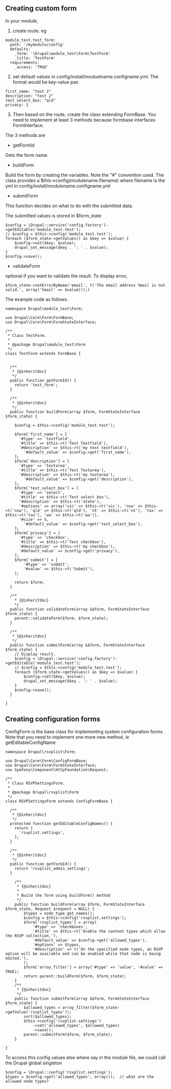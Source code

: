 ## Creating custom form

In your module,

1. create route. eg

```
module_test.test_form:
  path: '/mymodule/config'
  defaults:
    _form: '\Drupal\module_test\Form\TestForm'
    _title: 'TestForm'
  requirements:
    _access: 'TRUE'
```

2. set default values in config/install/moduelname.configname.yml. The format would be key-value pair.

```
first_name: "test 2"
description: "test 2"
test_select_box: "qld"
privacy: 1
```

3. Then based on the route, create the class extending FormBase. You need to implement at least 3 methods because formbase interfaces FormInterface.

The 3 methods are 

* getFormId

Gets the form name.

* buildForm

Build the form by creating the variables. Note the "#" convention used. The class provides a $this->config(modulename.filename) where filename is the yml in config/install/modulename.configname.yml

* submitForm

This function decides on what to do with the submitted data. 

The submitted values is stored in $form_state

```
$config = \Drupal::service('config.factory')->getEditable('module_test.test');
// $config = $this->config('module_test.test');
foreach ($form_state->getValues() as $key => $value) {
    $config->set($key, $value);
    drupal_set_message($key . ': ' . $value);
}
$config->save();
```
* validateForm 

optional if you want to validate the result. To display error, 

```
$form_state->setErrorByName('email', t('The email address %mail is not valid.', array('%mail' => $value)));)
``` 

The example code as follows.
```
namespace Drupal\module_test\Form;

use Drupal\Core\Form\FormBase;
use Drupal\Core\Form\FormStateInterface;

/**
 * Class TestForm.
 *
 * @package Drupal\module_test\Form
 */
class TestForm extends FormBase {


  /**
   * {@inheritdoc}
   */
  public function getFormId() {
    return 'test_form';
  }

  /**
   * {@inheritdoc}
   */
  public function buildForm(array $form, FormStateInterface $form_state) {

  	$config = $this->config('module_test.test');

    $form['first_name'] = [
      '#type' => 'textfield',
      '#title' => $this->t('Test Textfield'),
      '#description' => $this->t('my test textfield'),
	    '#default_value' => $config->get('first_name'),
	];
    $form['description'] = [
      '#type' => 'textarea',
      '#title' => $this->t('Test Textarea'),
      '#description' => $this->t('my textarea'),
	    '#default_value' => $config->get('description'),
    ];
    $form['test_select_box'] = [
      '#type' => 'select',
      '#title' => $this->t('Test select box'),
      '#description' => $this->t('state'),
      '#options' => array('vic' => $this->t('vic'), 'nsw' => $this->t('nsw'), 'qld' => $this->t('qld'), 'nt' => $this->t('nt'), 'tas' => $this->t('tas'), 'wa' => $this->t('wa')),
      '#size' => 5,
	    '#default_value' => $config->get('test_select_box'),
    ];
	$form['privacy'] = [
	  '#type' => 'checkbox',
	  '#title' => $this->t('Test checkbox'),
	  '#description' => $this->t('my checkbox'),
	  '#default_value' => $config->get('privacy'),
	];
    $form['submit'] = [
        '#type' => 'submit',
        '#value' => $this->t('Submit'),
    ];

    return $form;
  }

  /**
    * {@inheritdoc}
    */
  public function validateForm(array &$form, FormStateInterface $form_state) {
    parent::validateForm($form, $form_state);
  }

  /**
   * {@inheritdoc}
   */
  public function submitForm(array &$form, FormStateInterface $form_state) {
    // Display result.
	$config = \Drupal::service('config.factory')->getEditable('module_test.test');
	// $config = $this->config('module_test.test');
	foreach ($form_state->getValues() as $key => $value) {
		$config->set($key, $value);
        drupal_set_message($key . ': ' . $value);
    }
	$config->save();
  }

}
```

## Creating configuration forms

ConfigForm is the base class for implementing system configuration forms. Note that you need to implement one more new method, ie getEditableConfigName

```
namespace Drupal\rsvplist\Form;

use Drupal\Core\Form\ConfigFormBase;
use Drupal\Core\Form\FormStateInterface;
use Symfony\Component\HttpFoundation\Request;

/**
 * Class RSVPSettingsForm.
 *
 * @package Drupal\rsvplist\Form
 */
class RSVPSettingsForm extends ConfigFormBase {

  /**
   * {@inheritdoc}
   */
  protected function getEditableConfigNames() {
    return [
      'rsvplist.settings',
    ];
  }

  /**
   * {@inheritdoc}
   */
  public function getFormId() {
    return 'rsvplist_admin_settings';
  }

    /**
     * {@inheritdoc}
     *
     * Build the form using buildForm() method
     */
    public function buildForm(array $form, FormStateInterface $form_state, Request $request = NULL) {
        $types = node_type_get_names();
        $config = $this->config('rsvplist.settings');
        $form['rsvplist_types'] = array(
            '#type' => 'checkboxes',
            '#title' => $this->t('Enable the content types which allow the RSVP collection.'),
            '#default_value' => $config->get('allowed_types'),
            '#options' => $types,
            '#description' => t('On the specified node types, an RSVP option will be available and can be enabled while that node is being edited.'),
        );
        $form['array_filter'] = array('#type' => 'value', '#value' => TRUE);
        return parent::buildForm($form, $form_state);
    }
    /**
     * {@inheritdoc}
     */
    public function submitForm(array &$form, FormStateInterface $form_state) {
        $allowed_types = array_filter($form_state->getValue('rsvplist_types'));
        sort($allowed_types);
        $this->config('rsvplist.settings')
            ->set('allowed_types', $allowed_types)
            ->save();
        parent::submitForm($form, $form_state);
    }

}
```

To access this config values else where say in the module file, we could call the Drupal global singleton

```
$config = \Drupal::config('rsvplist.settings');
$types = $config->get('allowed_types', array());  // what are the allowed node types?
```